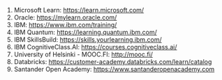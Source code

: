 1. Microsoft Learn: https://learn.microsoft.com/
2. Oracle: https://mylearn.oracle.com/
3. IBM: https://www.ibm.com/training/
4. IBM Quantum: https://learning.quantum.ibm.com/
5. IBM SkillsBuild: https://skills.yourlearning.ibm.com/
6. IBM CognitiveClass.AI: https://courses.cognitiveclass.ai/
7. University of Helsinki - MOOC.FI: http://mooc.fi/
8. Databricks: https://customer-academy.databricks.com/learn/catalog
9. Santander Open Academy: https://www.santanderopenacademy.com
